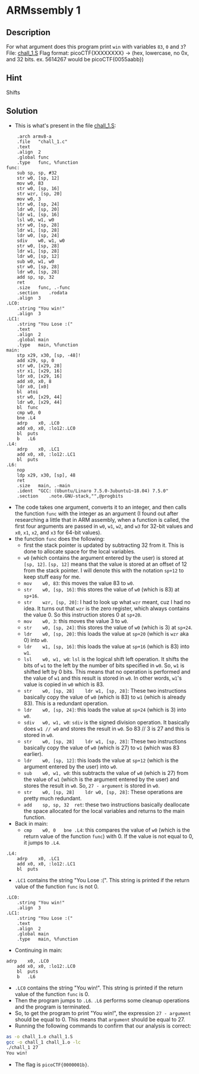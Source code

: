 # ARMssembly 1
## Description
For what argument does this program print `win` with variables `83`, `0` and `3`? File: [chall_1.S](./chall_1.S) Flag format: picoCTF{XXXXXXXX} -> (hex, lowercase, no 0x, and 32 bits. ex. 5614267 would be picoCTF{0055aabb})
## Hint
Shifts
## Solution
- This is what's present in the file [chall_1.S](./chall_1.S):
```assembly
	.arch armv8-a
	.file	"chall_1.c"
	.text
	.align	2
	.global	func
	.type	func, %function
func:
	sub	sp, sp, #32
	str	w0, [sp, 12]
	mov	w0, 83
	str	w0, [sp, 16]
	str	wzr, [sp, 20]
	mov	w0, 3
	str	w0, [sp, 24]
	ldr	w0, [sp, 20]
	ldr	w1, [sp, 16]
	lsl	w0, w1, w0
	str	w0, [sp, 28]
	ldr	w1, [sp, 28]
	ldr	w0, [sp, 24]
	sdiv	w0, w1, w0
	str	w0, [sp, 28]
	ldr	w1, [sp, 28]
	ldr	w0, [sp, 12]
	sub	w0, w1, w0
	str	w0, [sp, 28]
	ldr	w0, [sp, 28]
	add	sp, sp, 32
	ret
	.size	func, .-func
	.section	.rodata
	.align	3
.LC0:
	.string	"You win!"
	.align	3
.LC1:
	.string	"You Lose :("
	.text
	.align	2
	.global	main
	.type	main, %function
main:
	stp	x29, x30, [sp, -48]!
	add	x29, sp, 0
	str	w0, [x29, 28]
	str	x1, [x29, 16]
	ldr	x0, [x29, 16]
	add	x0, x0, 8
	ldr	x0, [x0]
	bl	atoi
	str	w0, [x29, 44]
	ldr	w0, [x29, 44]
	bl	func
	cmp	w0, 0
	bne	.L4
	adrp	x0, .LC0
	add	x0, x0, :lo12:.LC0
	bl	puts
	b	.L6
.L4:
	adrp	x0, .LC1
	add	x0, x0, :lo12:.LC1
	bl	puts
.L6:
	nop
	ldp	x29, x30, [sp], 48
	ret
	.size	main, .-main
	.ident	"GCC: (Ubuntu/Linaro 7.5.0-3ubuntu1~18.04) 7.5.0"
	.section	.note.GNU-stack,"",@progbits
```
- The code takes one argument, converts it to an integer, and then calls the function `func` with the integer as an argument (I found out after researching a little that in ARM assembly, when a function is called, the first four arguments are passed in `w0`, `w1`, `w2`, and `w3` for 32-bit values and `x0`, `x1`, `x2`, and `x3` for 64-bit values).
- the function `func` does the following:
  - first the stack pointer is updated by subtracting 32 from it. This is done to allocate space for the local variables.
  - `w0` (which contains the argument entered by the user) is stored at `[sp, 12]`. `[sp, 12]` means that the value is stored at an offset of 12 from the stack pointer. I will denote this with the notation `sp+12` to keep stuff easy for me.
  - `mov	w0, 83`: this moves the value 83 to `w0`.
  - `str	w0, [sp, 16]`: this stores the value of `w0` (which is 83) at `sp+16`.
  - `str	wzr, [sp, 20]`: I had to look up what `wzr` meant, cuz I had no idea. It turns out that `wzr` is the zero register, which always contains the value 0. So this instruction stores 0 at `sp+20`.
  - `mov	w0, 3`: this moves the value 3 to `w0`.
  - `str	w0, [sp, 24]`: this stores the value of `w0` (which is 3) at `sp+24`.
  - `ldr	w0, [sp, 20]`: this loads the value at `sp+20` (which is `wzr` aka 0) into `w0`.
  - `ldr	w1, [sp, 16]`: this loads the value at `sp+16` (which is 83) into `w1`.
  - `lsl	w0, w1, w0`: `lsl` is the logical shift left operation. It shifts the bits of `w1` to the left by the number of bits specified in `w0`. So, `w1` is shifted left by 0 bits. This means that no operation is performed and the value of `w1` and this result is stored in `w0`. In other words, `w1`'s value is copied in `w0` which is 83.
  - `str	w0, [sp, 28]    ldr	w1, [sp, 28]`: These two instructions basically copy the value of `w0` (which is 83) to `w1` (which is already 83). This is a redundant operation.
  - `ldr	w0, [sp, 24]`: this loads the value at `sp+24` (which is 3) into `w0`.
  - `sdiv	w0, w1, w0`: `sdiv` is the signed division operation. It basically does `w1 // w0` and stores the result in `w0`. So 83 // 3 is 27 and this is stored in `w0`.
  - `str	w0, [sp, 28]    ldr	w1, [sp, 28]`: These two instructions basically copy the value of `w0` (which is 27) to `w1` (which was 83 earlier).
  - `ldr	w0, [sp, 12]`: this loads the value at `sp+12` (which is the argument entered by the user) into `w0`.
  - `sub	w0, w1, w0`: this subtracts the value of `w0` (which is 27) from the value of `w1` (which is the argument entered by the user) and stores the result in `w0`. So, `27 - argument` is stored in `w0`.
  - `str	w0, [sp, 28]    ldr	w0, [sp, 28]`: These operations are pretty much redundant. 
  - `add	sp, sp, 32  ret`: these two instructions basically deallocate the space allocated for the local variables and returns to the main function.
- Back in main:
  - `cmp	w0, 0   bne	.L4`: this compares the value of `w0` (which is the return value of the function `func`) with 0. If the value is not equal to 0, it jumps to `.L4`.
```assembly
.L4:
	adrp	x0, .LC1
	add	x0, x0, :lo12:.LC1
	bl	puts
```
- `.LC1` contains the string "You Lose :(". This string is printed if the return value of the function `func` is not 0.
```assembly
.LC0:
	.string	"You win!"
	.align	3
.LC1:
	.string	"You Lose :("
	.text
	.align	2
	.global	main
	.type	main, %function
```
- Continuing in main:
```assembly
adrp	x0, .LC0
	add	x0, x0, :lo12:.LC0
    bl	puts
    b	.L6
```
- `.LC0` contains the string "You win!". This string is printed if the return value of the function `func` is 0.
- Then the program jumps to `.L6`. `.L6` performs some cleanup operations and the program is terminated.
- So, to get the program to print "You win!", the expression `27 - argument` should be equal to 0. This means that `argument` should be equal to 27.
- Running the following commands to confirm that our analysis is correct:
```bash
as -o chall_1.o chall_1.S
gcc -o chall_1 chall_1.o -lc
./chall_1 27
You win!
```
- The flag is `picoCTF{0000001b}`.